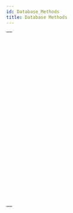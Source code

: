 ```yaml
---
id: Database_Methods
title: Database Methods
---
```



||
|---|
|[<!-- INCLUDE #_command_.On Backup Shutdown database method.Syntax -->](../../commands-legacy/on-backup-shutdown-database-method.md)<br/>|
|[<!-- INCLUDE #_command_.On Backup Startup database method.Syntax -->](../../commands-legacy/on-backup-startup-database-method.md)<br/>|
|[<!-- INCLUDE #_command_.On Drop database method.Syntax -->](../../commands-legacy/on-drop-database-method.md)<br/>|
|[<!-- INCLUDE #_command_.On Exit database method.Syntax -->](../../commands-legacy/on-exit-database-method.md)<br/>|
|[<!-- INCLUDE #_command_.On Host Database Event database method.Syntax -->](../../commands-legacy/on-host-database-event-database-method.md)<br/>|
|[<!-- INCLUDE #_command_.On Mobile App Action database method.Syntax -->](../../commands-legacy/on-mobile-app-action-database-method.md)<br/>|
|[<!-- INCLUDE #_command_.On Mobile App Authentication database method.Syntax -->](../../commands-legacy/on-mobile-app-authentication-database-method.md)<br/>|
|[<!-- INCLUDE #_command_.On REST Authentication database method.Syntax -->](../../commands-legacy/on-rest-authentication-database-method.md)<br/>|
|[<!-- INCLUDE #_command_.On Server Close Connection database method.Syntax -->](../../commands-legacy/on-server-close-connection-database-method.md)<br/>|
|[<!-- INCLUDE #_command_.On Server Open Connection database method.Syntax -->](../../commands-legacy/on-server-open-connection-database-method.md)<br/>|
|[<!-- INCLUDE #_command_.On Server Shutdown database method.Syntax -->](../../commands-legacy/on-server-shutdown-database-method.md)<br/>|
|[<!-- INCLUDE #_command_.On Server Startup database method.Syntax -->](../../commands-legacy/on-server-startup-database-method.md)<br/>|
|[<!-- INCLUDE #_command_.On SQL Authentication database method.Syntax -->](../../commands-legacy/on-sql-authentication-database-method.md)<br/>|
|[<!-- INCLUDE #_command_.On Startup database method.Syntax -->](../../commands-legacy/on-startup-database-method.md)<br/>|
|[<!-- INCLUDE #_command_.On System Event database method.Syntax -->](../../commands-legacy/on-system-event-database-method.md)<br/>|
|[<!-- INCLUDE #_command_.On Web Authentication database method.Syntax -->](../../commands-legacy/on-web-authentication-database-method.md)<br/>|
|[<!-- INCLUDE #_command_.On Web Connection database method.Syntax -->](../../commands-legacy/on-web-connection-database-method.md)<br/>|
|[<!-- INCLUDE #_command_.On Web Legacy Close Session database method.Syntax -->](../../commands-legacy/on-web-legacy-close-session-database-method.md)<br/>|

